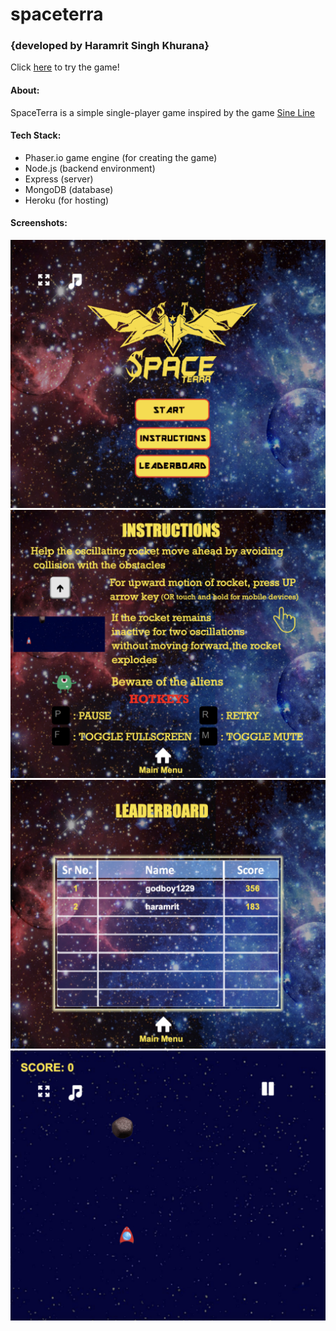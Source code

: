 # spaceterra
### {developed by Haramrit Singh Khurana}

Click [here](spaceterra.herokuapp.com) to try the game!

#### About:
SpaceTerra is a simple single-player game inspired by the game [Sine Line](https://play.google.com/store/apps/details?id=com.ThirdState.SineLine&hl=en_US&gl=US)

#### Tech Stack:
 - Phaser.io game engine (for creating the game)
- Node.js (backend environment)
- Express (server)
- MongoDB (database)
- Heroku (for hosting)

#### Screenshots:
![Home Page](screenshots/homepage.png)
![Instructions](screenshots/instructions.png)
![Leaderboard](screenshots/leaderboard.png)
![Game Play](screenshots/game.png)
